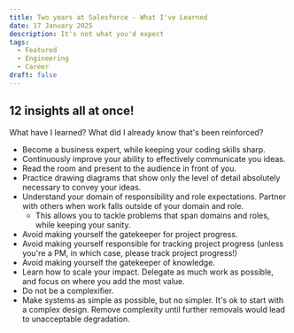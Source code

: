 ```yaml
---
title: Two years at Salesforce - What I've Learned
date: 17 January 2025
description: It's not what you'd expect
tags:
  - Featured
  - Engineering
  - Career
draft: false
---
```


## 12 insights all at once! 

What have I learned? What did I already know that's been reinforced?

* Become a business expert, while keeping your coding skills sharp.
* Continuously improve your ability to effectively communicate you ideas.
* Read the room and present to the audience in front of you.
* Practice drawing diagrams that show only the level of detail absolutely necessary to convey your ideas.
* Understand your domain of responsibility and role expectations. Partner with others when work falls outside of your domain and role.
  * This allows you to tackle problems that span domains and roles, while keeping your sanity.
* Avoid making yourself the gatekeeper for project progress.
* Avoid making yourself responsible for tracking project progress (unless you're a PM, in which case, please track project progress!)
* Avoid making yourself the gatekeeper of knowledge.
* Learn how to scale your impact. Delegate as much work as possible, and focus on where you add the most value.
* Do not be a complexifier.
* Make systems as simple as possible, but no simpler. It's ok to start with a complex design. Remove complexity until further removals would lead to unacceptable degradation.